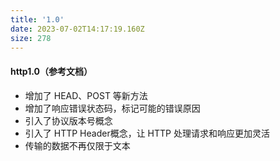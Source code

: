 ```yaml
---
title: '1.0'
date: 2023-07-02T14:17:19.160Z
size: 278
---
```

#### http1.0（参考文档）

- 增加了 HEAD、POST 等新方法
- 增加了响应错误状态码，标记可能的错误原因
- 引入了协议版本号概念
- 引入了 HTTP Header概念，让 HTTP 处理请求和响应更加灵活
- 传输的数据不再仅限于文本
